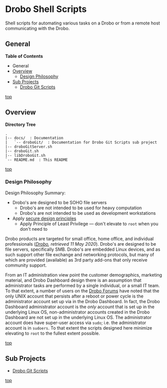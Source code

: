 # Drobo Shell Scripts

Shell scripts for automating various tasks on a Drobo or from a remote host communicating with the Drobo.

## General

**Table of Contents**

- General
- [Overview](#overview)
  - [Design Philosophy](#design-philosophy)
- [Sub Projects](#sub-projects)
  - [Drobo Git Scripts](docs/droboGit/README.md)

[top](#general)

## Overview

**Directory Tree**

```
.
|-- docs/  : Documentation
|   `-- droboGit/  : Documentation for Drobo Git Scripts sub project
|-- droboGitServer.sh
|-- droboGit.sh
|-- libDroboGit.sh
`-- README.md  : This README
```

[top](#general)

### Design Philosophy

Design Philosophy Summary:
- Drobo's are designed to be SOHO file servers
  - Drobo's are not intended to be used for heavy computation
  - Drobo's are not intended to be used as development workstations
- Apply [secure design principles](https://web.mit.edu/Saltzer/www/publications/protection/Basic.html)
  - Apply Principle of Least Privilege &mdash; don't elevate to `root` when you don't need to

Drobo products are targeted for small office, home office, and individual professionals (<cite>[Drobo](https://www.drobo.com/), retrieved 11 May 2020</cite>).
Drobo's are designed to be file servers, specifically SMB.
Drobo's are embedded Linux devices, and as such support other file exchange and networking protocols, but many of which are provided (available) as 3rd party add-ons that only receive community support.

From an IT administration view point the customer demographics, marketing material, and Drobo Dashboard design there is an assumption that administrator tasks are performed by a single individual, or a small IT team.
To that extent, a number of users on the [Drobo Forums](https://drobocommunity.m-ize.com/) have noted that the only UNIX account that persists after a reboot or power cycle is the administrator account set up via in the Drobo Dashboard.
In fact, the Drobo Dashboard administrator account is the _only_ account that is set up in the underlying Linux OS, non-administrator accounts created in the Drobo Dashboard are not set up in the underlying Linux OS.
The administrator account does have super-user access via `sudo`; i.e. the administrator account is in `sudoers`.
To that extent the scripts designed here minimize elevating to `root` to the fullest extent possible.

[top](#general)

## Sub Projects

- [Drobo Git Scripts](./docs/droboGit/README.md)

[top](#general)
